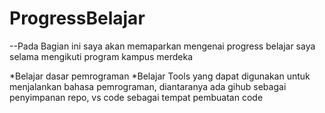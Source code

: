 # ProgressBelajar

--Pada Bagian ini saya akan memaparkan mengenai progress belajar saya selama mengikuti program kampus merdeka

*Belajar dasar pemrograman
*Belajar Tools yang dapat digunakan untuk menjalankan bahasa pemrograman, diantaranya ada gihub sebagai penyimpanan repo, vs code sebagai tempat pembuatan code
